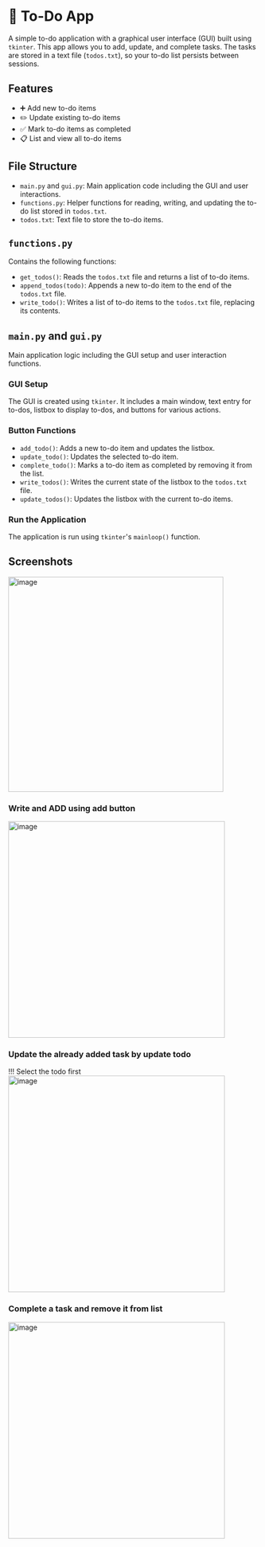 # 📝 To-Do App

A simple to-do application with a graphical user interface (GUI) built using `tkinter`. This app allows you to add, update, and complete tasks. The tasks are stored in a text file (`todos.txt`), so your to-do list persists between sessions.

## Features

- ➕ Add new to-do items
- ✏️ Update existing to-do items
- ✅ Mark to-do items as completed
- 📋 List and view all to-do items

## File Structure

- `main.py` and `gui.py`: Main application code including the GUI and user interactions.
- `functions.py`: Helper functions for reading, writing, and updating the to-do list stored in `todos.txt`.
- `todos.txt`: Text file to store the to-do items.

## `functions.py`

Contains the following functions:

- `get_todos()`: Reads the `todos.txt` file and returns a list of to-do items.
- `append_todos(todo)`: Appends a new to-do item to the end of the `todos.txt` file.
- `write_todo()`: Writes a list of to-do items to the `todos.txt` file, replacing its contents.

## `main.py` and `gui.py`

Main application logic including the GUI setup and user interaction functions.

### GUI Setup

The GUI is created using `tkinter`. It includes a main window, text entry for to-dos, listbox to display to-dos, and buttons for various actions.

### Button Functions

- `add_todo()`: Adds a new to-do item and updates the listbox.
- `update_todo()`: Updates the selected to-do item.
- `complete_todo()`: Marks a to-do item as completed by removing it from the list.
- `write_todos()`: Writes the current state of the listbox to the `todos.txt` file.
- `update_todos()`: Updates the listbox with the current to-do items.

### Run the Application

The application is run using `tkinter`'s `mainloop()` function.

## Screenshots
<img width="432" alt="image" src="https://github.com/yashvisharma1204/To_do_app/assets/137611141/d26db249-ddde-42f4-8572-62c5311c46c5">

### Write and ADD using add button
<img width="435" alt="image" src="https://github.com/yashvisharma1204/To_do_app/assets/137611141/5369086d-d568-46ad-a234-11190d53db9f">

### Update the already added task by update todo
!!! Select the todo first<br>
<img width="435" alt="image" src="https://github.com/yashvisharma1204/To_do_app/assets/137611141/42a4a3ee-8379-4022-a518-6b1335678b63">

### Complete a task and remove it from list
<img width="435" alt="image" src="https://github.com/yashvisharma1204/To_do_app/assets/137611141/edb6321b-1724-45dd-9cdf-a75ab65ff865">
